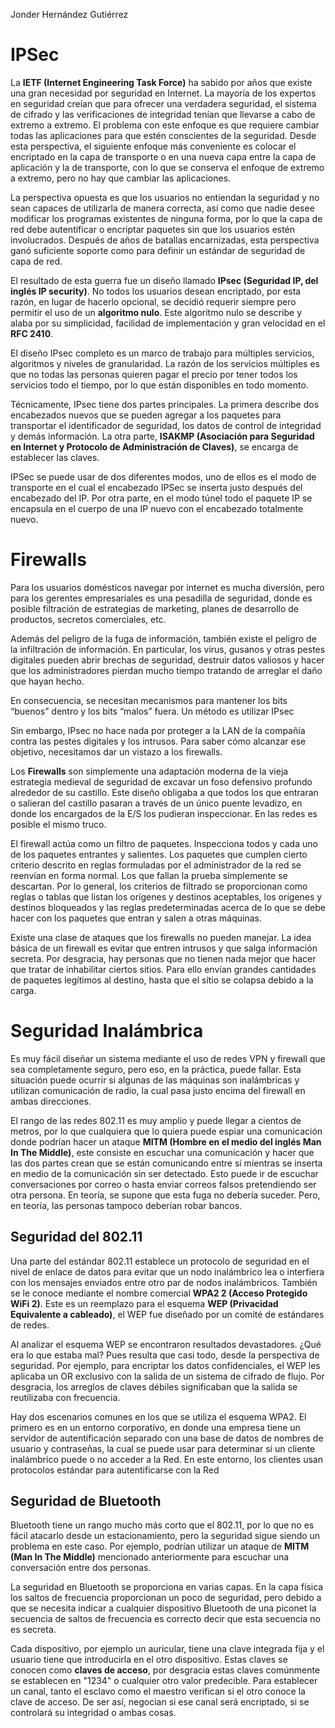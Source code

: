Jonder Hernández Gutiérrez
# IPSec
La **IETF (Internet Engineering Task Force)** ha sabido por años que existe una gran necesidad por seguridad en Internet. La mayoría de los expertos en seguridad creían que para ofrecer una verdadera seguridad, el sistema de cifrado y las verificaciones de integridad tenían que llevarse a cabo de extremo a extremo. El problema con este enfoque es que requiere cambiar todas las aplicaciones para que estén conscientes de la seguridad. Desde esta perspectiva, el siguiente enfoque más conveniente es colocar el encriptado en la capa de transporte o en una nueva capa entre la capa de aplicación y la de transporte, con lo que se conserva el enfoque de extremo a extremo, pero no hay que cambiar las aplicaciones.

La perspectiva opuesta es que los usuarios no entiendan la seguridad y no sean capaces de utilizarla de manera correcta, así como que nadie desee modificar los programas existentes de ninguna forma, por lo que la capa de red debe autentificar o encriptar paquetes sin que los usuarios estén involucrados. Después de años de batallas encarnizadas, esta perspectiva ganó suficiente soporte como para definir un estándar de seguridad de capa de red.

El resultado de esta guerra fue un diseño llamado **IPsec (Seguridad IP, del inglés IP security)**. No todos los usuarios desean encriptado, por esta razón, en lugar de hacerlo opcional, se decidió requerir siempre pero permitir el uso de un **algoritmo nulo**. Este algoritmo nulo se describe y alaba por su simplicidad, facilidad de implementación y gran velocidad en el **RFC 2410**.

El diseño IPsec completo es un marco de trabajo para múltiples servicios, algoritmos y niveles de granularidad. La razón de los servicios múltiples es que no todas las personas quieren pagar el precio por tener todos los servicios todo el tiempo, por lo que están disponibles en todo momento.

Técnicamente, IPsec tiene dos partes principales. La primera describe dos encabezados nuevos que se pueden agregar a los paquetes para transportar el identificador de seguridad, los datos de control de integridad y demás información. La otra parte, **ISAKMP (Asociación para Seguridad en Internet y Protocolo de Administración de Claves)**, se encarga de establecer las claves.

IPSec se puede usar de dos diferentes modos, uno de ellos es el modo de transporte en el cual el encabezado IPSec se inserta justo después del encabezado del IP. Por otra parte, en el modo túnel todo el paquete IP se encapsula en el cuerpo de una IP nuevo con el encabezado totalmente nuevo.
# Firewalls

Para los usuarios domésticos navegar por internet es mucha diversión, pero para los gerentes empresariales es una pesadilla de seguridad, donde es posible filtración de estrategias de marketing, planes de desarrollo de productos, secretos comerciales, etc. 

Además del peligro de la fuga de información, también existe el peligro de la infiltración de información. En particular, los virus, gusanos y otras pestes digitales pueden abrir brechas de seguridad, destruir datos valiosos y hacer que los administradores pierdan mucho tiempo tratando de arreglar el daño que hayan hecho.

En consecuencia, se necesitan mecanismos para mantener los bits “buenos” dentro y los bits “malos” fuera. Un método es utilizar IPsec

Sin embargo, IPsec no hace nada por proteger a la LAN de la compañía contra las pestes digitales y los intrusos. Para saber cómo alcanzar ese objetivo, necesitamos dar un vistazo a los firewalls.

Los **Firewalls** son simplemente una adaptación moderna de la vieja estrategia medieval de seguridad de excavar un foso defensivo profundo alrededor de su castillo. Este diseño obligaba a que todos los que entraran o salieran del castillo pasaran a través de un único puente levadizo, en donde los encargados de la E/S los pudieran inspeccionar. En las redes es posible el mismo truco.

El firewall actúa como un filtro de paquetes. Inspecciona todos y cada uno de los paquetes entrantes y salientes. Los paquetes que cumplen cierto criterio descrito en reglas formuladas por el administrador de la red se reenvían en forma normal. Los que fallan la prueba simplemente se descartan. Por lo general, los criterios de filtrado se proporcionan como reglas o tablas que listan los orígenes y destinos aceptables, los orígenes y destinos bloqueados y las reglas predeterminadas acerca de lo que se debe hacer con los paquetes que entran y salen a otras máquinas.

Existe una clase de ataques que los firewalls no pueden manejar. La idea básica de un firewall es evitar que entren intrusos y que salga información secreta. Por desgracia, hay personas que no tienen nada mejor que hacer que tratar de inhabilitar ciertos sitios. Para ello envían grandes cantidades de paquetes legítimos al destino, hasta que el sitio se colapsa debido a la carga.


# Seguridad Inalámbrica

Es muy fácil diseñar un sistema mediante el uso de redes VPN y firewall que sea completamente seguro, pero eso, en la práctica, puede fallar. Esta situación puede ocurrir si algunas de las máquinas son inalámbricas y utilizan comunicación de radio, la cual pasa justo encima del firewall en ambas direcciones.

El rango de las redes 802.11 es muy amplio y puede llegar a cientos de metros, por lo que cualquiera que lo quiera puede espiar una comunicación donde podrían hacer un ataque **MITM (Hombre en el medio del inglés Man In The Middle)**, este consiste en escuchar una comunicación y hacer que las dos partes crean que se están comunicando entre sí mientras se inserta en medio de la comunicación sin ser detectado. Esto puede ir de escuchar conversaciones por correo o hasta enviar correos falsos pretendiendo ser otra persona. En teoría, se supone que esta fuga no debería suceder. Pero, en teoría, las personas tampoco deberían robar bancos.

## Seguridad del 802.11

Una parte del estándar 802.11 establece un protocolo de
seguridad en el nivel de enlace de datos para evitar que un nodo inalámbrico lea o interfiera con los mensajes enviados entre otro par de nodos inalámbricos. También se le conoce mediante el nombre comercial **WPA2 2 (Acceso Protegido WiFi 2)**. Este es un reemplazo para el esquema **WEP (Privacidad Equivalente a cableado)**, el WEP fue diseñado por un comité de estándares de redes.

Al analizar el esquema WEP se encontraron resultados devastadores. ¿Qué era lo que estaba mal? Pues resulta que casi todo, desde la perspectiva de seguridad. Por ejemplo, para encriptar los datos confidenciales, el WEP les aplicaba un OR exclusivo con la salida de un sistema de cifrado de flujo. Por desgracia, los arreglos de claves débiles significaban que la salida se reutilizaba con frecuencia.

Hay dos escenarios comunes en los que se utiliza el esquema WPA2. El primero es en un entorno corporativo, en donde una empresa tiene un servidor de autentificación separado con una base de datos de nombres de usuario y contraseñas, la cual se puede usar para determinar si un cliente inalámbrico puede o no acceder a la Red. En este entorno, los clientes usan protocolos estándar para autentificarse con la Red

## Seguridad de Bluetooth

Bluetooth tiene un rango mucho más corto que el 802.11, por lo que no es fácil atacarlo desde un estacionamiento, pero la seguridad sigue siendo un problema en este caso. Por ejemplo, podrían utilizar un ataque de **MITM (Man In The Middle)** mencionado anteriormente para escuchar una conversación entre dos personas. 

La seguridad en Bluetooth se proporciona en varias capas. En la capa física los saltos de frecuencia proporcionan un poco de seguridad, pero debido a que se necesita indicar a cualquier dispositivo Bluetooth de una piconet la secuencia de saltos de frecuencia es correcto decir que esta secuencia no es secreta.

Cada dispositivo, por ejemplo un auricular, tiene una clave integrada fija y el usuario tiene que introducirla en el otro dispositivo. Estas claves se conocen como **claves de acceso**, por desgracia estas claves comúnmente se establecen en "1234" o cualquier otro valor predecible. Para establecer un canal, tanto el esclavo como el maestro verifican si el otro conoce la clave de acceso. De ser así, negocian si ese canal será encriptado, si se controlará su integridad o ambas cosas. 